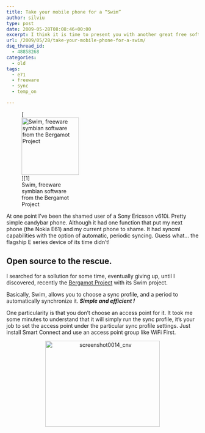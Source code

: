 ```yaml
---
title: Take your mobile phone for a “Swim”
author: silviu
type: post
date: 2009-05-28T08:08:46+00:00
excerpt: I think it is time to present you with another great free software title for your Nokia E71
url: /2009/05/28/take-your-mobile-phone-for-a-swim/
dsq_thread_id:
  - 48858268
categories:
  - old
tags:
  - e71
  - freeware
  - sync
  - temp_on

---
```

<figure id="attachment_136" aria-describedby="caption-attachment-136" style="width: 150px" class="wp-caption alignright">[<img decoding="async" loading="lazy" class="size-thumbnail wp-image-136 " title="screenshot0013_cnv" src="http://blog.silviuvulcan.ro/wp-content/uploads/sites/2/2009/05/screenshot0013_cnv-150x150.jpg" alt="Swim, freeware symbian software from the Bergamot Project" width="150" height="150" />][1]<figcaption id="caption-attachment-136" class="wp-caption-text">Swim, freeware symbian software from the Bergamot Project</figcaption></figure>

At one point I&#8217;ve been the shamed user of a Sony Ericsson v610i. Pretty simple candybar phone. Although it had one function that put my next phone (the Nokia E61) and my current phone to shame. It had syncml capabilities with the option of automatic, periodic syncing. Guess what&#8230; the flagship E series device of its time didn&#8217;t!

## Open source to the rescue.

I searched for a sollution for some time, eventually giving up, until I discovered, recently the [Bergamot Project][2] with its Swim project.

Basically, Swim, allows you to choose a sync profile, and a period to automatically synchronize it. _**Simple and efficient !**_

One particularity is that you don&#8217;t choose an access point for it. It took me some minutes to understand that it will simply run the sync profile, it&#8217;s your job to set the access point under the particular sync profile settings. Just install Smart Connect and use an access point group like WiFi First.

<p style="text-align: center">
  <img decoding="async" loading="lazy" class="size-medium wp-image-137 aligncenter" title="screenshot0014_cnv" src="http://blog.silviuvulcan.ro/wp-content/uploads/sites/2/2009/05/screenshot0014_cnv-300x225.jpg" alt="screenshot0014_cnv" width="300" height="225" />
</p>

<p style="text-align: center">

 [1]: http://blog.silviuvulcan.ro/wp-content/uploads/sites/2/2009/05/screenshot0013_cnv.jpg
 [2]: http://code.google.com/p/bergamot/